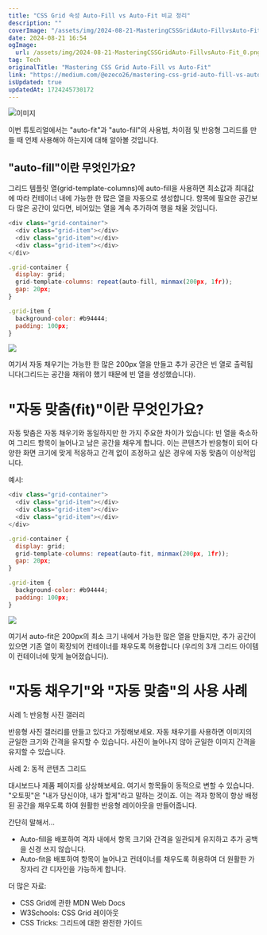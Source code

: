 ```yaml
---
title: "CSS Grid 속성 Auto-Fill vs Auto-Fit 비교 정리"
description: ""
coverImage: "/assets/img/2024-08-21-MasteringCSSGridAuto-FillvsAuto-Fit_0.png"
date: 2024-08-21 16:54
ogImage: 
  url: /assets/img/2024-08-21-MasteringCSSGridAuto-FillvsAuto-Fit_0.png
tag: Tech
originalTitle: "Mastering CSS Grid Auto-Fill vs Auto-Fit"
link: "https://medium.com/@ezeco26/mastering-css-grid-auto-fill-vs-auto-fit-ed5ad94148c1"
isUpdated: true
updatedAt: 1724245730172
---
```



![이미지](/assets/img/2024-08-21-MasteringCSSGridAuto-FillvsAuto-Fit_0.png)

이번 튜토리얼에서는 "auto-fit"과 "auto-fill"의 사용법, 차이점 및 반응형 그리드를 만들 때 언제 사용해야 하는지에 대해 알아볼 것입니다.

## "auto-fill"이란 무엇인가요?

그리드 템플릿 열(grid-template-columns)에 auto-fill을 사용하면 최소값과 최대값에 따라 컨테이너 내에 가능한 한 많은 열을 자동으로 생성합니다. 항목에 필요한 공간보다 많은 공간이 있다면, 비어있는 열을 계속 추가하여 행을 채울 것입니다.

<div class="content-ad"></div>

```js
<div class="grid-container">
  <div class="grid-item"></div>
  <div class="grid-item"></div>
  <div class="grid-item"></div>
</div>
```

```js
.grid-container {
  display: grid;
  grid-template-columns: repeat(auto-fill, minmax(200px, 1fr));
  gap: 20px;
}

.grid-item {
  background-color: #b94444;
  padding: 100px;
}
```

<img src="/assets/img/2024-08-21-MasteringCSSGridAuto-FillvsAuto-Fit_1.png" />

<div class="content-ad"></div>

여기서 자동 채우기는 가능한 한 많은 200px 열을 만들고 추가 공간은 빈 열로 출력됩니다(그리드는 공간을 채워야 했기 때문에 빈 열을 생성했습니다).

# "자동 맞춤(fit)"이란 무엇인가요?

자동 맞춤은 자동 채우기와 동일하지만 한 가지 주요한 차이가 있습니다: 빈 열을 축소하여 그리드 항목이 늘어나고 남은 공간을 채우게 합니다. 이는 콘텐츠가 반응형이 되어 다양한 화면 크기에 맞게 적응하고 간격 없이 조정하고 싶은 경우에 자동 맞춤이 이상적입니다.

예시:

<div class="content-ad"></div>

```js
<div class="grid-container">
  <div class="grid-item"></div>
  <div class="grid-item"></div>
  <div class="grid-item"></div>
</div>
```

```js
.grid-container {
  display: grid;
  grid-template-columns: repeat(auto-fit, minmax(200px, 1fr));
  gap: 20px;
}

.grid-item {
  background-color: #b94444;
  padding: 100px;
}
```

<img src="/assets/img/2024-08-21-MasteringCSSGridAuto-FillvsAuto-Fit_2.png" />

여기서 auto-fit은 200px의 최소 크기 내에서 가능한 많은 열을 만들지만, 추가 공간이 있으면 기존 열이 확장되어 컨테이너를 채우도록 허용합니다 (우리의 3개 그리드 아이템이 컨테이너에 맞게 늘어졌습니다).

<div class="content-ad"></div>

# "자동 채우기"와 "자동 맞춤"의 사용 사례

사례 1: 반응형 사진 갤러리

반응형 사진 갤러리를 만들고 있다고 가정해보세요. 자동 채우기를 사용하면 이미지의 균일한 크기와 간격을 유지할 수 있습니다. 사진이 늘어나지 않아 균일한 이미지 간격을 유지할 수 있습니다.

사례 2: 동적 콘텐츠 그리드

<div class="content-ad"></div>

대시보드나 제품 페이지를 상상해보세요. 여기서 항목들이 동적으로 변할 수 있습니다. "오토핏"은 "내가 당신이야, 내가 할게"라고 말하는 것이죠. 이는 격자 항목이 항상 배정된 공간을 채우도록 하여 원활한 반응형 레이아웃을 만들어줍니다.

간단히 말해서...

- Auto-fill을 배포하여 격자 내에서 항목 크기와 간격을 일관되게 유지하고 추가 공백을 신경 쓰지 않습니다.
- Auto-fit을 배포하여 항목이 늘어나고 컨테이너를 채우도록 허용하여 더 원활한 가장자리 간 디자인을 가능하게 합니다.

더 많은 자료:

<div class="content-ad"></div>

- CSS Grid에 관한 MDN Web Docs
- W3Schools: CSS Grid 레이아웃
- CSS Tricks: 그리드에 대한 완전한 가이드